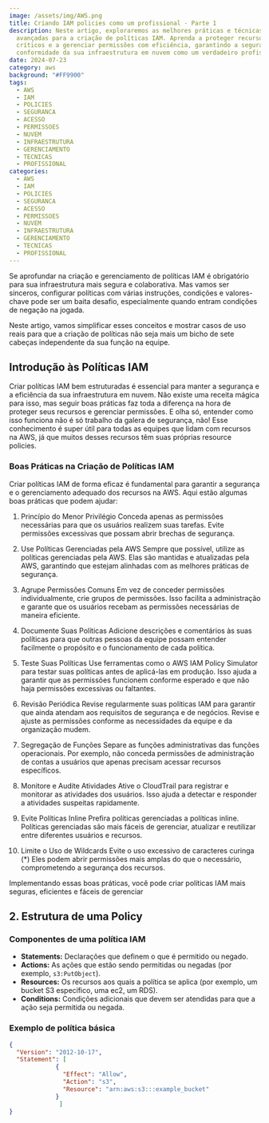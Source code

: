 ```yaml
---
image: /assets/img/AWS.png
title: Criando IAM policies como um profissional - Parte 1
description: Neste artigo, exploraremos as melhores práticas e técnicas
  avançadas para a criação de políticas IAM. Aprenda a proteger recursos
  críticos e a gerenciar permissões com eficiência, garantindo a segurança e a
  conformidade da sua infraestrutura em nuvem como um verdadeiro profissional.
date: 2024-07-23
category: aws
background: "#FF9900"
tags:
  - AWS
  - IAM
  - POLICIES
  - SEGURANCA
  - ACESSO
  - PERMISSOES
  - NUVEM
  - INFRAESTRUTURA
  - GERENCIAMENTO
  - TECNICAS
  - PROFISSIONAL
categories:
  - AWS
  - IAM
  - POLICIES
  - SEGURANCA
  - ACESSO
  - PERMISSOES
  - NUVEM
  - INFRAESTRUTURA
  - GERENCIAMENTO
  - TECNICAS
  - PROFISSIONAL
---
```


Se aprofundar na criação e gerenciamento de políticas IAM é obrigatório para sua infraestrutura mais segura e colaborativa. Mas vamos ser sinceros, configurar políticas com várias instruções, condições e valores-chave pode ser um baita desafio, especialmente quando entram condições de negação na jogada. 

Neste artigo, vamos simplificar esses conceitos e mostrar casos de uso reais para que a criação de políticas não seja mais um bicho de sete cabeças independente da sua função na equipe.

## Introdução às Políticas IAM

Criar políticas IAM bem estruturadas é essencial para manter a segurança e a eficiência da sua infraestrutura em nuvem. Não existe uma receita mágica para isso, mas seguir boas práticas faz toda a diferença na hora de proteger seus recursos e gerenciar permissões. E olha só, entender como isso funciona não é só trabalho da galera de segurança, não! Esse conhecimento é super útil para todas as equipes que lidam com recursos na AWS, já que muitos desses recursos têm suas próprias resource policies.

### Boas Práticas na Criação de Políticas IAM
Criar políticas IAM de forma eficaz é fundamental para garantir a segurança e o gerenciamento adequado dos recursos na AWS. Aqui estão algumas boas práticas que podem ajudar:

1. Princípio do Menor Privilégio
Conceda apenas as permissões necessárias para que os usuários realizem suas tarefas. Evite permissões excessivas que possam abrir brechas de segurança.

2. Use Políticas Gerenciadas pela AWS
Sempre que possível, utilize as políticas gerenciadas pela AWS. Elas são mantidas e atualizadas pela AWS, garantindo que estejam alinhadas com as melhores práticas de segurança.

3. Agrupe Permissões Comuns
Em vez de conceder permissões individualmente, crie grupos de permissões. Isso facilita a administração e garante que os usuários recebam as permissões necessárias de maneira eficiente.

4. Documente Suas Políticas
Adicione descrições e comentários às suas políticas para que outras pessoas da equipe possam entender facilmente o propósito e o funcionamento de cada política.

5. Teste Suas Políticas
Use ferramentas como o AWS IAM Policy Simulator para testar suas políticas antes de aplicá-las em produção. Isso ajuda a garantir que as permissões funcionem conforme esperado e que não haja permissões excessivas ou faltantes.

6. Revisão Periódica
Revise regularmente suas políticas IAM para garantir que ainda atendam aos requisitos de segurança e de negócios. Revise e ajuste as permissões conforme as necessidades da equipe e da organização mudem.

7. Segregação de Funções
Separe as funções administrativas das funções operacionais. Por exemplo, não conceda permissões de administração de contas a usuários que apenas precisam acessar recursos específicos.

8. Monitore e Audite Atividades
Ative o CloudTrail para registrar e monitorar as atividades dos usuários. Isso ajuda a detectar e responder a atividades suspeitas rapidamente.

9. Evite Políticas Inline
Prefira políticas gerenciadas a políticas inline. Políticas gerenciadas são mais fáceis de gerenciar, atualizar e reutilizar entre diferentes usuários e recursos.

10. Limite o Uso de Wildcards
Evite o uso excessivo de caracteres curinga (*) Eles podem abrir permissões mais amplas do que o necessário, comprometendo a segurança dos recursos.

Implementando essas boas práticas, você pode criar políticas IAM mais seguras, eficientes e fáceis de gerenciar

## 2. Estrutura de uma Policy

### Componentes de uma política IAM

- **Statements:** Declarações que definem o que é permitido ou negado.
- **Actions:** As ações que estão sendo permitidas ou negadas (por exemplo, `s3:PutObject`).
- **Resources:** Os recursos aos quais a política se aplica (por exemplo, um bucket S3 específico, uma ec2, um RDS).
- **Conditions:** Condições adicionais que devem ser atendidas para que a ação seja permitida ou negada.

### Exemplo de política básica

```json
{
  "Version": "2012-10-17", 
  "Statement": [
             {
               "Effect": "Allow",
               "Action": "s3",
               "Resource": "arn:aws:s3:::example_bucket"
             }
              ]
}
```

